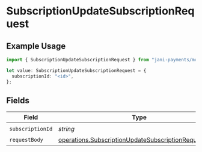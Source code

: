 # SubscriptionUpdateSubscriptionRequest

## Example Usage

```typescript
import { SubscriptionUpdateSubscriptionRequest } from "jani-payments/models/operations";

let value: SubscriptionUpdateSubscriptionRequest = {
  subscriptionId: "<id>",
};
```

## Fields

| Field                                                                                                                        | Type                                                                                                                         | Required                                                                                                                     | Description                                                                                                                  |
| ---------------------------------------------------------------------------------------------------------------------------- | ---------------------------------------------------------------------------------------------------------------------------- | ---------------------------------------------------------------------------------------------------------------------------- | ---------------------------------------------------------------------------------------------------------------------------- |
| `subscriptionId`                                                                                                             | *string*                                                                                                                     | :heavy_check_mark:                                                                                                           | N/A                                                                                                                          |
| `requestBody`                                                                                                                | [operations.SubscriptionUpdateSubscriptionRequestBody](../../models/operations/subscriptionupdatesubscriptionrequestbody.md) | :heavy_minus_sign:                                                                                                           | N/A                                                                                                                          |